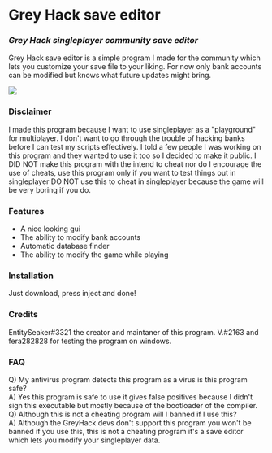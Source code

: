 # Grey Hack save editor
### _Grey Hack singleplayer community save editor_
Grey Hack save editor is a simple program I made for the community which lets you customize your save file to your liking.
For now only bank accounts can be modified but knows what future updates might bring.

[![](https://cdn.discordapp.com/attachments/780723099863613450/811962452669104178/unknown.png)](https://travis-ci.org/joemccann/dillinger)
### Disclaimer
I made this program because I want to use singleplayer as a "playground" for multiplayer. I don't want to go through the trouble of hacking banks before I can test my scripts effectively. I told a few people I was working on this program and they wanted to use it too so I decided to make it public. I DID NOT make this program with the intend to cheat nor do I encourage the use of cheats, use this program only if you want to test things out in singleplayer DO NOT use this to cheat in singleplayer because the game will be very boring if you do.

### Features
- A nice looking gui
- The ability to modify bank accounts
- Automatic database finder
- The ability to modify the game while playing

### Installation
Just download, press inject and done!

### Credits
EntitySeaker#3321 the creator and maintaner of this program.
V.#2163 and fera282828 for testing the program on windows.

### FAQ
Q) My antivirus program detects this program as a virus is this program safe?       
A) Yes this program is safe to use it gives false positives because I didn't sign this executable but mostly because of the bootloader of the compiler.    
Q) Although this is not a cheating program will I banned if I use this?    
A) Although the GreyHack devs don't support this program you won't be banned if you use this, this is not a cheating program it's a save editor which lets you modify your singleplayer data.
